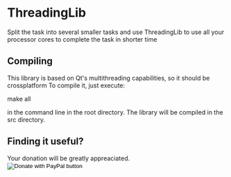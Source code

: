 # ThreadingLib
Split the task into several smaller tasks and use ThreadingLib to use all your processor cores to complete the task in shorter time

<h2>Compiling</h2>
This library is based on Qt's multithreading capabilities, so it should be crossplatform
To compile it, just execute:

make all

in the command line in the root directory. The library will be compiled in the src directory.

<h2>Finding it useful?</h2>
Your donation will be greatly appreaciated.
<form action="https://www.paypal.com/cgi-bin/webscr" method="post" target="_top">
<input type="hidden" name="cmd" value="_s-xclick" />
<input type="hidden" name="hosted_button_id" value="CY962QPSSHPHY" />
<input type="image" src="https://www.paypalobjects.com/en_US/i/btn/btn_donateCC_LG.gif" border="0" name="submit" title="PayPal - The safer, easier way to pay online!" alt="Donate with PayPal button" />
<img alt="" border="0" src="https://www.paypal.com/en_SI/i/scr/pixel.gif" width="1" height="1" />
</form>

